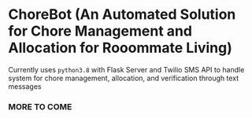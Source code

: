 # ChoreBot (An Automated Solution for Chore Management and Allocation for Rooommate Living)
Currently uses `python3.8` with Flask Server and Twilio SMS API to handle system for chore management, allocation, and verification through text messages


### MORE TO COME 
